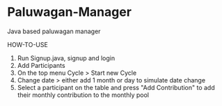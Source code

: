 # Paluwagan-Manager
Java based paluwagan manager

HOW-TO-USE
1. Run Signup.java, signup and login
2. Add Participants
3. On the top menu Cycle > Start new Cycle
4. Change date > either add 1 month or day to simulate date change
5. Select a participant on the table and press "Add Contribution" to add their monthly contribution to the monthly pool
   
